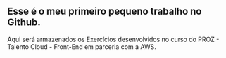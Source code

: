 ## Esse é o meu primeiro pequeno trabalho no Github.

Aqui será armazenados os Exercícios desenvolvidos no curso do PROZ - Talento Cloud - Front-End em parceria com a AWS.


